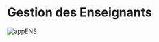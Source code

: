 # Gestion des Enseignants
![appENS](https://user-images.githubusercontent.com/46101779/71862837-5ccbb500-30fb-11ea-970e-2d7f123cc575.PNG)
